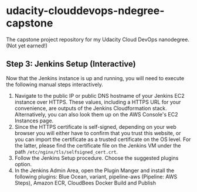 # udacity-clouddevops-ndegree-capstone
The capstone project repository for my Udacity Cloud DevOps nanodegree. (Not yet earned!)

## Step 3: Jenkins Setup (Interactive)

Now that the Jenkins instance is up and running, you will need to execute the following manual steps interactively.

1. Navigate to the public IP or public DNS hostname of your Jenkins EC2 instance over HTTPS. These values, including a HTTPS URL for your convenience, are outputs of the Jenkins Cloudformation stack. Alternatively, you can also look them up on the AWS Console's EC2 Instances page.
2. Since the HTTPS certificate is self-signed, depending on your web browser you will either have to confirm that you trust this website, or you can import the certificate as a trusted certificate on the OS level. For the latter, please find the certificate file on the Jenkins VM under the path `/etc/nginx/tls/selfsigned_cert.crt`.
3. Follow the Jenkins Setup procedure. Choose the suggested plugins option.
4. In the Jenkins Admin Area, open the Plugin Manger and install the following plugins: Blue Ocean, variant, pipeline-aws (Pipeline: AWS Steps), Amazon ECR, CloudBees Docker Build and Publish